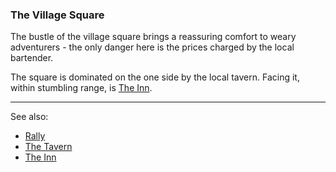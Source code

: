 ### The Village Square
The bustle of the village square brings a reassuring comfort to weary adventurers - the only danger here is the
  prices charged by the local bartender.

The square is dominated on the one side by the local tavern. Facing it, within stumbling range, is [The Inn](../inn/index.md).

---

See also:
 - [Rally](rally.md)
 - [The Tavern](../tavern/index.md)
 - [The Inn](../inn/index.md)


